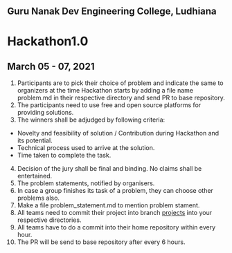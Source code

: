 ## Guru Nanak Dev Engineering College, Ludhiana
# Hackathon1.0
## March 05 - 07, 2021

1. Participants are to pick their choice of problem and indicate the same to organizers at the time Hackathon starts by adding a file name problem.md in their respective directory and send PR to base repository.
2. The participants need to use free and open source platforms for providing solutions.
3. The winners shall be adjudged by following criteria:
  - Novelty and feasibility of solution / Contribution during Hackathon and its potential.
  - Technical process used to arrive at the solution.
  - Time taken to complete the task.
4. Decision of the jury shall be final and binding. No claims shall be entertained.
5. The problem statements, notified by organisers.
6. In case a group finishes its task of a problem, they can choose other problems also.
7. Make a file problem_statement.md to mention problem stament.
8. All teams need to commit their project into branch [projects](https://github.com/Computer-Science-and-Engineering-GNDEC/Hackathon-1.0/tree/projects) into your respective directories.
9. All teams have to do a commit into their home repository within every hour. 
10. The PR will be send to base repository after every 6 hours. 
 
